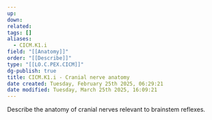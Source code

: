 ```yaml
---
up: 
down: 
related: 
tags: []
aliases:
  - CICM.K1.i
field: "[[Anatomy]]"
order: "[[Describe]]"
type: "[[LO.C.PEX.CICM]]"
dg-publish: true
title: CICM.K1.i - Cranial nerve anatomy
date created: Tuesday, February 25th 2025, 06:29:21
date modified: Tuesday, March 25th 2025, 16:09:21
---
```


Describe the anatomy of cranial nerves relevant to brainstem reflexes.
